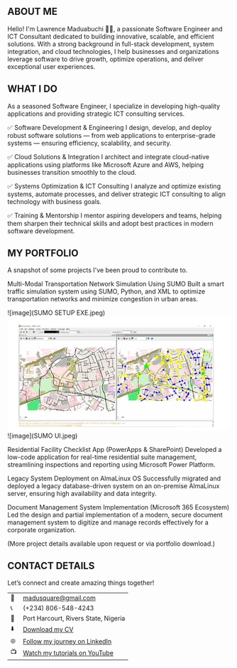<!-- Section 1: Introduce Yourself -->

## ABOUT ME
Hello! I'm Lawrence Maduabuchi 👨‍💻, a passionate Software Engineer and ICT Consultant dedicated to building innovative, scalable, and efficient solutions. With a strong background in full-stack development, system integration, and cloud technologies, I help businesses and organizations leverage software to drive growth, optimize operations, and deliver exceptional user experiences.

<!-- Mention your top/relevant skills here - core and soft skills -->
## WHAT I DO
As a seasoned Software Engineer, I specialize in developing high-quality applications and providing strategic ICT consulting services.

✅ Software Development & Engineering
I design, develop, and deploy robust software solutions — from web applications to enterprise-grade systems — ensuring efficiency, scalability, and security.

✅ Cloud Solutions & Integration
I architect and integrate cloud-native applications using platforms like Microsoft Azure and AWS, helping businesses transition smoothly to the cloud.

✅ Systems Optimization & ICT Consulting
I analyze and optimize existing systems, automate processes, and deliver strategic ICT consulting to align technology with business goals.

✅ Training & Mentorship
I mentor aspiring developers and teams, helping them sharpen their technical skills and adopt best practices in modern software development.

<!-- Section 2: List 3-4 key projects -->
## MY PORTFOLIO
A snapshot of some projects I've been proud to contribute to.

Multi-Modal Transportation Network Simulation Using SUMO
Built a smart traffic simulation system using SUMO, Python, and XML to optimize transportation networks and minimize congestion in urban areas.

![image](SUMO SETUP EXE.jpeg)
![image](GEOLOCATION.jpeg)
![image](SUMO UI.jpeg)

Residential Facility Checklist App (PowerApps & SharePoint)
Developed a low-code application for real-time residential suite management, streamlining inspections and reporting using Microsoft Power Platform.

Legacy System Deployment on AlmaLinux OS
Successfully migrated and deployed a legacy database-driven system on an on-premise AlmaLinux server, ensuring high availability and data integrity.

Document Management System Implementation (Microsoft 365 Ecosystem)
Led the design and partial implementation of a modern, secure document management system to digitize and manage records effectively for a corporate organization.

(More project details available upon request or via portfolio download.)

<!-- Contact Section -->
## CONTACT DETAILS
Let’s connect and create amazing things together!

<table> <tbody> <tr> <td>📧</td> <td><a href="mailto:madusquare@gmail.com">madusquare@gmail.com</a></td> </tr> <tr> <td>📞</td> <td>(+234) 806-548-4243</td> </tr> <tr> <td>📍</td> <td>Port Harcourt, Rivers State, Nigeria</td> </tr> <tr> <td>⬇️</td> <td><a href="https://yourportfolio.link/docs/Profile.pdf">Download my CV</a></td> </tr> <tr> <td>🌐</td> <td><a href="https://www.linkedin.com/in/lawrence-maduabuchi/">Follow my journey on LinkedIn</a></td> </tr> <tr> <td>📺</td> <td><a href="https://www.youtube.com/">Watch my tutorials on YouTube</a></td> </tr> </tbody> </table>
